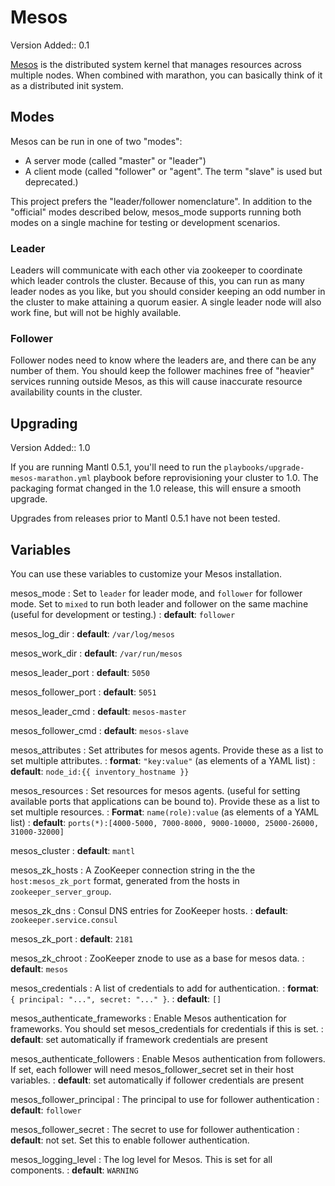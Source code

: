 Mesos
=====

Version Added:: 0.1

[Mesos](https://mesos.apache.org/) is the distributed system kernel that
manages resources across multiple nodes. When combined with marathon,
you can basically think of it as a distributed init system.

Modes
-----

Mesos can be run in one of two "modes":

-   A server mode (called "master" or "leader")
-   A client mode (called "follower" or "agent". The term "slave" is used but deprecated.)

This project prefers the "leader/follower nomenclature". In addition to
the "official" modes described below, mesos\_mode supports running both
modes on a single machine for testing or development scenarios.

### Leader

Leaders will communicate with each other via zookeeper to coordinate
which leader controls the cluster. Because of this, you can run as many
leader nodes as you like, but you should consider keeping an odd number
in the cluster to make attaining a quorum easier. A single leader node
will also work fine, but will not be highly available.

### Follower

Follower nodes need to know where the leaders are, and there can be any
number of them. You should keep the follower machines free of "heavier"
services running outside Mesos, as this will cause inaccurate resource
availability counts in the cluster.

Upgrading
---------

Version Added:: 1.0

If you are running Mantl 0.5.1, you'll need to run the
`playbooks/upgrade-mesos-marathon.yml` playbook before reprovisioning
your cluster to 1.0. The packaging format changed in the 1.0 release,
this will ensure a smooth upgrade.

Upgrades from releases prior to Mantl 0.5.1 have not been tested.

Variables
---------

You can use these variables to customize your Mesos installation.

mesos\_mode
:   Set to `leader` for leader mode, and `follower` for follower mode. Set to `mixed` to run both leader and follower on the same machine (useful for development or testing.)
:   **default**: `follower`

mesos\_log\_dir
:   **default**: `/var/log/mesos`


mesos\_work\_dir
:   **default**: `/var/run/mesos`

mesos\_leader\_port
:   **default**: `5050`

mesos\_follower\_port
:   **default**: `5051`

mesos\_leader\_cmd
:   **default**: `mesos-master`

mesos\_follower\_cmd
:   **default**: `mesos-slave`

mesos\_attributes
:   Set attributes for mesos agents. Provide these as a list to set multiple attributes.
:   **format**: `"key:value"` (as elements of a YAML list)
:   **default**: `node_id:{{ inventory_hostname }}`

mesos\_resources
:   Set resources for mesos agents. (useful for setting available ports that applications can be bound to). Provide these as a list to set multiple resources.
:   **Format**: `name(role):value` (as elements of a YAML list)
:   **default**: `ports(*):[4000-5000, 7000-8000, 9000-10000, 25000-26000, 31000-32000]`

mesos\_cluster
:   **default**: `mantl`

mesos\_zk\_hosts
:   A ZooKeeper connection string in the the `host:mesos_zk_port` format, generated from the hosts in `zookeeper_server_group`.

mesos\_zk\_dns
:   Consul DNS entries for ZooKeeper hosts.
:   **default**: `zookeeper.service.consul`

mesos\_zk\_port
:   **default**: `2181`

mesos\_zk\_chroot
:   ZooKeeper znode to use as a base for mesos data.
:   **default**: `mesos`

mesos\_credentials
:   A list of credentials to add for authentication.
:   **format**: `{ principal: "...", secret: "..." }`.
:   **default**: `[]`

mesos\_authenticate\_frameworks
:   Enable Mesos authentication for frameworks. You should set mesos\_credentials for credentials if this is set.
:   **default**: set automatically if framework credentials are present

mesos\_authenticate\_followers
:   Enable Mesos authentication from followers. If set, each follower will need mesos\_follower\_secret set in their host variables.
:   **default**: set automatically if follower credentials are present

mesos\_follower\_principal
:   The principal to use for follower authentication
:   **default**: `follower`

mesos\_follower\_secret
:   The secret to use for follower authentication
:   **default**: not set. Set this to enable follower authentication.

mesos\_logging\_level
:   The log level for Mesos. This is set for all components.
:   **default**: `WARNING`
